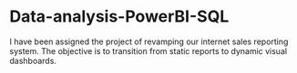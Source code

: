 # Data-analysis-PowerBI-SQL
 I have been assigned the project of revamping our internet sales reporting system. The objective is to transition from static reports to dynamic visual dashboards. 

